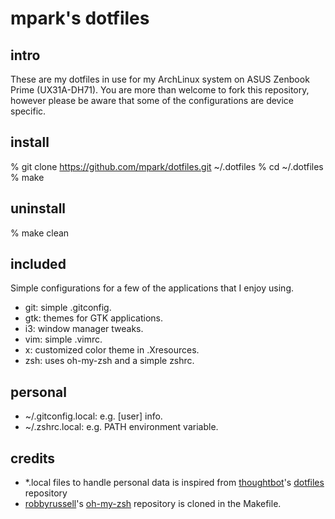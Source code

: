 # mpark's dotfiles

## intro

These are my dotfiles in use for my ArchLinux system on ASUS Zenbook Prime (UX31A-DH71).
You are more than welcome to fork this repository, however please be aware that some of the configurations are device specific.

## install

  % git clone https://github.com/mpark/dotfiles.git ~/.dotfiles
  % cd ~/.dotfiles
  % make

## uninstall

  % make clean

## included

Simple configurations for a few of the applications that I enjoy using.

* git: simple .gitconfig.
* gtk: themes for GTK applications.
* i3: window manager tweaks.
* vim: simple .vimrc.
* x: customized color theme in .Xresources.
* zsh: uses oh-my-zsh and a simple zshrc.

## personal

* ~/.gitconfig.local: e.g. [user] info.
* ~/.zshrc.local: e.g. PATH environment variable.

## credits

* \*.local files to handle personal data is inspired from [thoughtbot](http://github.com/thoughtbot)'s [dotfiles](https://github.com/thoughtbot/dotfiles) repository
* [robbyrussell](http://github.com/robbyrussell)'s [oh-my-zsh](https://github.com/robbyrussell/oh-my-zsh) repository is cloned in the Makefile.
